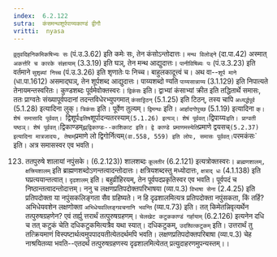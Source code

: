 ```yaml
---
index:  6.2.122
sutra:  कंसमन्थशूर्पपाय्यकाण्डं द्वीगौ
vritti:  nyasa
---
```


`वृ़तृ़वदिहनिकमिकषिभ्यः सः` (पं.उ.3.62) इति कमेः सः, तेन कंसोऽन्तोदात्तः। `मन्थ विलोड्ने` (दा.पा.42) अस्मात् `अकर्त्तरि च कारके संज्ञायाम्` (3.3.19) इति घञ्, तेन मन्थ आद्युदात्तः। `पानीविषिब्यः पः` (पं.उ.3.23) इति वर्तमाने `सुशृब्यां निच्च` (पं.उ.3.26) इति शृणातेः पः निच्च। बाहुलकादूत्त्वं च। अथ वा--`शूर्प माने` (धा.पा.1612) असमाद्घञ्, तेन शूर्पशब्द आद्युदात्तः। पाय्यशब्दो ण्यति `पाय्यसान्नाय्य` (3.1.129) इति निपात्यते तेनायमन्तस्वरितः। कुण्डशब्दः पूर्वमेवोक्तस्वरः। `द्विकंसः` इति। द्वाभ्यां कंसाभ्यां क्रीत इति तद्धितार्थे समासः, ततः प्राग्वतेः संख्यापूर्वपदानां तदन्तविधेरभ्युपगमात् `कंसाट्टिठन्` (5.1.25) इति टिठन्, तस्य चापि `अध्यर्द्धपूर्व` (5.1.28) इत्यादिना लुक्। `त्रिकंसः` इति। पूर्वेण तुल्यम्। `द्विमन्थः` इति। `आर्हादगोपुच्छ` (5.1.19) इत्यादिना `क्। शेषं समासादि पूर्ववत्। `द्विशूर्पः` इतिष `शूर्पादन्यतरस्याम्` (5.1.26) इत्यञ्। शेषं पूर्ववत्। `द्विपाय्यः` इति। प्राग्वती यष्ठञ्। शेषं पूर्ववत्। `द्विकाण्डम्` झ्र्द्विकाण्डः--काशिकाट इति। द्वे काण्डे प्रमाणमस्येति `प्रमाणे द्वयसच्` (5.2.37) इत्यादिना मात्रजादयः, तेषाम् `प्रमाणे लो द्विगोर्नित्यम्` (वा.558, 559) इति लोपः, समासः पूर्ववत्।
`परमकंसः` इति। अत्र समासस्वर एव भवति।

123. ततपुरुषे शालायां नपुंसके। (6.2.123))
शालशब्दः `कूलतीर` (6.2.121) इत्यत्रोक्तस्वरः। `ब्राह्मणशालम्, क्षत्त्रियशालम्` इति ब्राह्मणशब्दोऽणन्तत्वादन्तोदात्तः। क्षत्रियशब्दस्तु मध्योदात्तः, `क्षत्राद् धः` (4.1.138) इति घप्रत्ययान्तत्वात्। `दृढशालम्` इति। बहुव्रीहिरयम्, तेन पूर्वपदप्रकृतिस्वर एव भवति। पूर्वपदं च निष्ठान्तत्वादन्तोदात्तम्। ननु च लक्षणप्रतिपदोक्तपरिभाषया (व्या.प.3) `विभाषा सेना` (2.4.25) इति प्रतिपदोक्ता या नपुंसकलिङ्गता सैव ग्रहिष्यते। न हि दृढशालमित्यत्र प्रतिपदोक्ता नपुंसकता, किं तर्हि? अभिधेयवशेन लक्षणोक्ता `अभिधेयवल्लिङ्गवचनानि भवन्ति` (व्या.प.73) इति। तत् किमेतन्निवृत्यर्थेन तत्पुरुषग्रहणेन? एवं तर्ह्यु त्तरार्थं तत्पुरुषग्रहणम्। `चेलखेट कटुककाण्डं गर्हायाम्` (6.2.126) इत्यनेन दधि च तत् कटुकं चेति दधिकटुकमित्यत्रैव यथा स्यात्। दधिकटुकम्, `उदश्वित्कटुकम्` इति। उत्तरार्थं तु तत्क्रियमाणं विस्पष्टार्थत्वमुपपादयतीत्येतदर्थमपि भवति। लक्षणप्रतिपदोक्तपरिबाषा (व्या.प.3) चेह नाश्रयितव्या भवति--एतदर्थं तत्पुरुषग्रहणस्य दृढशालमित्येतत् प्रत्युदाहरणमुपन्यस्तम्।।

